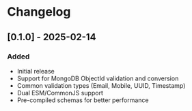 # Changelog

## [0.1.0] - 2025-02-14

### Added

- Initial release
- Support for MongoDB ObjectId validation and conversion
- Common validation types (Email, Mobile, UUID, Timestamp)
- Dual ESM/CommonJS support
- Pre-compiled schemas for better performance

